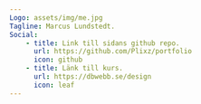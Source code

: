 ```yaml
---
Logo: assets/img/me.jpg
Tagline: Marcus Lundstedt.
Social:
    - title: Link till sidans github repo.
      url: https://github.com/Plixz/portfolio
      icon: github
    - title: Länk till kurs.
      url: https://dbwebb.se/design
      icon: leaf
---
```

